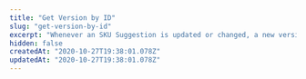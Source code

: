 ```yaml
---
title: "Get Version by ID"
slug: "get-version-by-id"
excerpt: "Whenever an SKU Suggestion is updated or changed, a new version of the original one is created. All versions are logged, so you can search for previous our current states of SKU suggestions. This endpoint retrieves a specific *version* of a chosen SKU sent by the seller. Add the Seller's ID, Seller's SKU ID, and version ID in the path to detail your search."
hidden: false
createdAt: "2020-10-27T19:38:01.078Z"
updatedAt: "2020-10-27T19:38:01.078Z"
---
```

